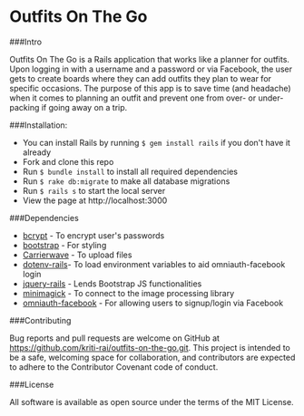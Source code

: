 # Outfits On The Go


###Intro

Outfits On The Go is a Rails application that works like a planner for outfits. Upon logging in with a username and a password or via Facebook, the user gets to create boards where they can add outfits they plan to wear for specific occasions. The purpose of this app is to save time (and headache) when it comes to planning an outfit and prevent one from over- or under-packing if going away on a trip.


###Installation:

- You can install Rails by running `$ gem install rails` if you don't have it already
- Fork and clone this repo
- Run `$ bundle install` to install all required dependencies  
- Run `$ rake db:migrate` to make all database migrations
- Run `$ rails s` to start the local server
- View the page at http://localhost:3000


###Dependencies

 - [bcrypt](https://rubygems.org/gems/bcrypt/versions/3.1.11) - To encrypt user's passwords
 - [bootstrap](https://github.com/twbs/bootstrap) - For styling
 - [Carrierwave](https://github.com/carrierwaveuploader/carrierwave) - To upload files
 - [dotenv-rails](https://github.com/bkeepers/dotenv)- To load environment variables to aid omniauth-facebook login
 - [jquery-rails](https://github.com/rails/jquery-rails) - Lends Bootstrap JS functionalities
 - [minimagick](https://github.com/minimagick/minimagick) - To connect to the image processing library
 - [omniauth-facebook](https://github.com/mkdynamic/omniauth-facebook) - For allowing users to signup/login via Facebook


###Contributing

Bug reports and pull requests are welcome on GitHub at https://github.com/kriti-rai/outfits-on-the-go.git. This project is intended to be a safe, welcoming space for collaboration, and contributors are expected to adhere to the Contributor Covenant code of conduct.


###License

All software is available as open source under the terms of the MIT License.
